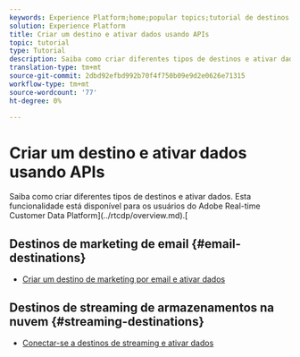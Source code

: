 ```yaml
---
keywords: Experience Platform;home;popular topics;tutorial de destinos
solution: Experience Platform
title: Criar um destino e ativar dados usando APIs
topic: tutorial
type: Tutorial
description: Saiba como criar diferentes tipos de destinos e ativar dados.
translation-type: tm+mt
source-git-commit: 2dbd92efbd992b70f4f750b09e9d2e0626e71315
workflow-type: tm+mt
source-wordcount: '77'
ht-degree: 0%

---
```



# Criar um destino e ativar dados usando APIs

Saiba como criar diferentes tipos de destinos e ativar dados. Esta funcionalidade está disponível para os usuários do Adobe Real-time Customer Data Platform](../rtcdp/overview.md).[

## Destinos de marketing de email {#email-destinations}

* [Criar um destino de marketing por email e ativar dados](../destinations/api/email-marketing.md)

## Destinos de streaming de armazenamentos na nuvem {#streaming-destinations}

* [Conectar-se a destinos de streaming e ativar dados](../destinations/api/streaming-destinations.md)